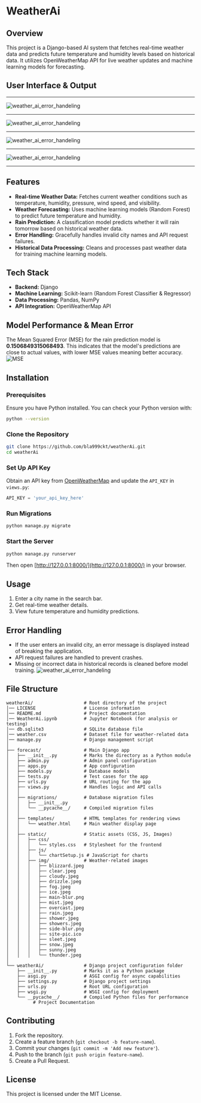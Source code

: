 # WeatherAi

## Overview
This project is a Django-based AI system that fetches real-time weather data and predicts future temperature and humidity levels based on historical data. It utilizes OpenWeatherMap API for live weather updates and machine learning models for forecasting.

## User Interface & Output
---
![weather_ai_error_handeling](images/weather_ai_output1.png)

---
![weather_ai_error_handeling](images/weather_ai_output2.png)

---
![weather_ai_error_handeling](images/weather_ai_output3.png)

---
![weather_ai_error_handeling](images/weather_ai_output4.png)

---
## Features
- **Real-time Weather Data:** Fetches current weather conditions such as temperature, humidity, pressure, wind speed, and visibility.
- **Weather Forecasting:** Uses machine learning models (Random Forest) to predict future temperature and humidity.
- **Rain Prediction:** A classification model predicts whether it will rain tomorrow based on historical weather data.
- **Error Handling:** Gracefully handles invalid city names and API request failures.
- **Historical Data Processing:** Cleans and processes past weather data for training machine learning models.

## Tech Stack
- **Backend:** Django
- **Machine Learning:** Scikit-learn (Random Forest Classifier & Regressor)
- **Data Processing:** Pandas, NumPy
- **API Integration:** OpenWeatherMap API

## Model Performance & Mean Error
The Mean Squared Error (MSE) for the rain prediction model is **0.1506849315068493**. 
This indicates that the model's predictions are close to actual values, with lower MSE values meaning better accuracy.
![MSE](images/MSE.png)

## Installation
### Prerequisites
Ensure you have Python installed. You can check your Python version with:
```sh
python --version
```

### Clone the Repository
```sh
git clone https://github.com/bla999ckt/weatherAi.git
cd weatherAi
```

### Set Up API Key
Obtain an API key from [OpenWeatherMap](https://openweathermap.org/api) and update the `API_KEY` in `views.py`:
```python
API_KEY = 'your_api_key_here'
```

### Run Migrations
```sh
python manage.py migrate
```

### Start the Server
```sh
python manage.py runserver
```
Then open [http://127.0.0.1:8000/](http://127.0.0.1:8000/) in your browser.

## Usage
1. Enter a city name in the search bar.
2. Get real-time weather details.
3. View future temperature and humidity predictions.

## Error Handling
- If the user enters an invalid city, an error message is displayed instead of breaking the application.
- API request failures are handled to prevent crashes.
- Missing or incorrect data in historical records is cleaned before model training.
![weather_ai_error_handeling](images/weather_ai_error_handeling.png)

## File Structure
```
weatherAi/                   # Root directory of the project  
│── LICENSE                  # License information  
│── README.md                # Project documentation  
│── WeatherAi.ipynb          # Jupyter Notebook (for analysis or testing)  
│── db.sqlite3               # SQLite database file  
│── weather.csv              # Dataset file for weather-related data  
│── manage.py                # Django management script  
│  
├── forecast/                # Main Django app  
│   ├── __init__.py          # Marks the directory as a Python module  
│   ├── admin.py             # Admin panel configuration  
│   ├── apps.py              # App configuration  
│   ├── models.py            # Database models  
│   ├── tests.py             # Test cases for the app  
│   ├── urls.py              # URL routing for the app  
│   ├── views.py             # Handles logic and API calls  
│   │  
│   ├── migrations/          # Database migration files  
│   │   ├── __init__.py  
│   │   └── __pycache__/     # Compiled migration files  
│   │  
│   ├── templates/           # HTML templates for rendering views  
│   │   └── weather.html     # Main weather display page  
│   │  
│   ├── static/              # Static assets (CSS, JS, Images)  
│   │   ├── css/  
│   │   │   └── styles.css   # Stylesheet for the frontend  
│   │   ├── js/  
│   │   │   └── chartSetup.js # JavaScript for charts  
│   │   ├── img/             # Weather-related images  
│   │   │   ├── blizzard.jpeg  
│   │   │   ├── clear.jpeg  
│   │   │   ├── cloudy.jpeg  
│   │   │   ├── drizzle.jpeg  
│   │   │   ├── fog.jpeg  
│   │   │   ├── ice.jpeg  
│   │   │   ├── main-blur.png  
│   │   │   ├── mist.jpeg  
│   │   │   ├── overcast.jpeg  
│   │   │   ├── rain.jpeg  
│   │   │   ├── shower.jpeg  
│   │   │   ├── showers.jpeg  
│   │   │   ├── side-blur.png  
│   │   │   ├── site-pic.ico  
│   │   │   ├── sleet.jpeg  
│   │   │   ├── snow.jpeg  
│   │   │   ├── sunny.jpeg  
│   │   │   └── thunder.jpeg  
│  
└── weatherAi/               # Django project configuration folder  
    ├── __init__.py          # Marks it as a Python package  
    ├── asgi.py              # ASGI config for async capabilities  
    ├── settings.py          # Django project settings  
    ├── urls.py              # Root URL configuration  
    ├── wsgi.py              # WSGI config for deployment  
    └── __pycache__/         # Compiled Python files for performance  
          # Project Documentation
```

## Contributing
1. Fork the repository.
2. Create a feature branch (`git checkout -b feature-name`).
3. Commit your changes (`git commit -m 'Add new feature'`).
4. Push to the branch (`git push origin feature-name`).
5. Create a Pull Request.

## License
This project is licensed under the MIT License.
